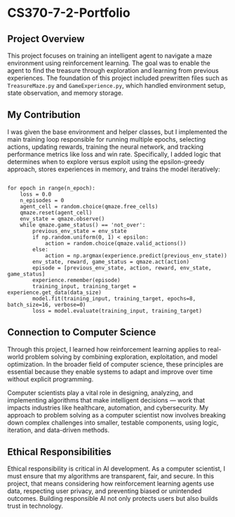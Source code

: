 # CS370-7-2-Portfolio
<h2>Project Overview</h2>
<p>
  This project focuses on training an intelligent agent to navigate a maze environment using reinforcement learning.
  The goal was to enable the agent to find the treasure through exploration and learning from previous experiences.
  The foundation of this project included prewritten files such as <code>TreasureMaze.py</code> and
  <code>GameExperience.py</code>, which handled environment setup, state observation, and memory storage.
</p>

<h2>My Contribution</h2>
<p>
  I was given the base environment and helper classes, but I implemented the main training loop responsible for
  running multiple epochs, selecting actions, updating rewards, training the neural network, and tracking performance
  metrics like loss and win rate. Specifically, I added logic that determines when to explore versus exploit using the
  epsilon-greedy approach, stores experiences in memory, and trains the model iteratively:
</p>

<pre><code>
for epoch in range(n_epoch):
    loss = 0.0
    n_episodes = 0
    agent_cell = random.choice(qmaze.free_cells)
    qmaze.reset(agent_cell)
    env_state = qmaze.observe()
    while qmaze.game_status() == 'not_over':
        previous_env_state = env_state
        if np.random.uniform(0, 1) < epsilon:
            action = random.choice(qmaze.valid_actions())
        else:
            action = np.argmax(experience.predict(previous_env_state))
        env_state, reward, game_status = qmaze.act(action)
        episode = [previous_env_state, action, reward, env_state, game_status]
        experience.remember(episode)
        training_input, training_target = experience.get_data(data_size)
        model.fit(training_input, training_target, epochs=8, batch_size=16, verbose=0)
        loss = model.evaluate(training_input, training_target)
</code></pre>

<h2>Connection to Computer Science</h2>
<p>
  Through this project, I learned how reinforcement learning applies to real-world problem solving by combining
  exploration, exploitation, and model optimization. In the broader field of computer science, these principles are
  essential because they enable systems to adapt and improve over time without explicit programming.
</p>
<p>
  Computer scientists play a vital role in designing, analyzing, and implementing algorithms that make intelligent
  decisions — work that impacts industries like healthcare, automation, and cybersecurity. My approach to problem solving
  as a computer scientist now involves breaking down complex challenges into smaller, testable components, using logic,
  iteration, and data-driven methods.
</p>

<h2>Ethical Responsibilities</h2>
<p>
  Ethical responsibility is critical in AI development. As a computer scientist, I must ensure that my algorithms are
  transparent, fair, and secure. In this project, that means considering how reinforcement learning agents use data,
  respecting user privacy, and preventing biased or unintended outcomes. Building responsible AI not only protects users
  but also builds trust in technology.
</p>

